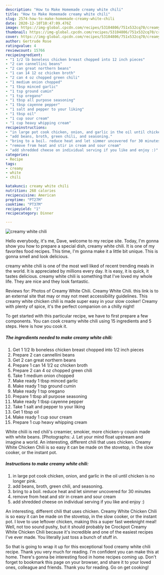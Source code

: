 ```yaml
---
description: "How to Make Homemade creamy white chili"
title: "How to Make Homemade creamy white chili"
slug: 2574-how-to-make-homemade-creamy-white-chili
date: 2020-12-10T10:47:09.476Z
image: https://img-global.cpcdn.com/recipes/53104806/751x532cq70/creamy-white-chili-recipe-main-photo.jpg
thumbnail: https://img-global.cpcdn.com/recipes/53104806/751x532cq70/creamy-white-chili-recipe-main-photo.jpg
cover: https://img-global.cpcdn.com/recipes/53104806/751x532cq70/creamy-white-chili-recipe-main-photo.jpg
author: Gertrude Rose
ratingvalue: 4
reviewcount: 15766
recipeingredient:
- "1 1/2 lb boneless chicken breast chopped into 12 inch pieces"
- "2 can cannellini beans"
- "2 can great northern beans"
- "1 can 14 12 oz chicken broth"
- "2 can 4 oz chopped green chili"
- "1 medium onion chopped"
- "1 tbsp minced garlic"
- "1 tsp ground cumin"
- "1 tsp oregano"
- "1 tbsp all purpose seasoning"
- "1 tbsp cayenne pepper"
- "1 salt and pepper to your liking"
- "1 tbsp oil"
- "1 cup sour cream"
- "1 cup heavy whipping cream"
recipeinstructions:
- "in large pot cook chicken, onion, and garlic in the oil until chicken is no longer pink."
- "add beans, broth, green chili, and seasoning."
- "bring to a boil. reduce heat and let simmer uncovered for 30 minutes"
- "remove from heat and stir in cream and sour cream"
- "add shredded cheese on individual serving if you like and enjoy :)"
categories:
- Recipe
tags:
- creamy
- white
- chili

katakunci: creamy white chili 
nutrition: 268 calories
recipecuisine: American
preptime: "PT27M"
cooktime: "PT37M"
recipeyield: "1"
recipecategory: Dinner

---
```



![creamy white chili](https://img-global.cpcdn.com/recipes/53104806/751x532cq70/creamy-white-chili-recipe-main-photo.jpg)

Hello everybody, it's me, Dave, welcome to my recipe site. Today, I'm gonna show you how to prepare a special dish, creamy white chili. It is one of my favorites food recipes. This time, I'm gonna make it a little bit unique. This is gonna smell and look delicious.

creamy white chili is one of the most well liked of recent trending meals in the world. It is appreciated by millions every day. It is easy, it is quick, it tastes delicious. creamy white chili is something that I've loved my whole life. They are nice and they look fantastic.

Reviews for: Photos of Creamy White Chili. Creamy White Chili. this link is to an external site that may or may not meet accessibility guidelines. This creamy white chicken chili is made super easy in your slow cooker! Creamy with plenty of spice, it&#39;s the perfect companion on a chilly night!


To get started with this particular recipe, we have to first prepare a few components. You can cook creamy white chili using 15 ingredients and 5 steps. Here is how you cook it.

<!--inarticleads1-->

##### The ingredients needed to make creamy white chili:

1. Get 1 1/2 lb boneless chicken breast chopped into 1/2 inch pieces
1. Prepare 2 can cannellini beans
1. Get 2 can great northern beans
1. Prepare 1 can 14 1/2 oz chicken broth
1. Prepare 2 can 4 oz chopped green chili
1. Take 1 medium onion chopped
1. Make ready 1 tbsp minced garlic
1. Make ready 1 tsp ground cumin
1. Make ready 1 tsp oregano
1. Prepare 1 tbsp all purpose seasoning
1. Make ready 1 tbsp cayenne pepper
1. Take 1 salt and pepper to your liking
1. Get 1 tbsp oil
1. Make ready 1 cup sour cream
1. Prepare 1 cup heavy whipping cream


White chiili is red chili&#39;s creamier, smokier, more chicken-y cousin made with white beans. [Photographs: J. Let your mind float upstream and imagine a world. An interesting, different chili that uses chicken. Creamy White Chicken Chili is so easy it can be made on the stovetop, in the slow cooker, or the instant pot. 

<!--inarticleads2-->

##### Instructions to make creamy white chili:

1. in large pot cook chicken, onion, and garlic in the oil until chicken is no longer pink.
1. add beans, broth, green chili, and seasoning.
1. bring to a boil. reduce heat and let simmer uncovered for 30 minutes
1. remove from heat and stir in cream and sour cream
1. add shredded cheese on individual serving if you like and enjoy :)


An interesting, different chili that uses chicken. Creamy White Chicken Chili is so easy it can be made on the stovetop, in the slow cooker, or the instant pot. I love to use leftover chicken, making this a super fast weeknight meal! Well, not too sound pushy, but it should probably be Crockpot Creamy White Chicken Chili because it&#39;s incredible and one of the easiest recipes I&#39;ve ever made. You literally just toss a bunch of stuff in. 

So that is going to wrap it up for this exceptional food creamy white chili recipe. Thank you very much for reading. I'm confident you can make this at home. There's gonna be interesting food in home recipes coming up. Don't forget to bookmark this page on your browser, and share it to your loved ones, colleague and friends. Thank you for reading. Go on get cooking!

